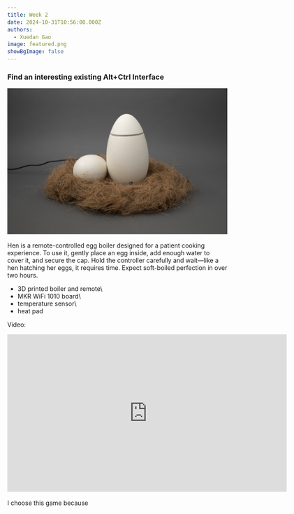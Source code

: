 ```yaml
---
title: Week 2
date: 2024-10-31T10:56:00.000Z
authors:
  - Xuedan Gao
image: featured.png
showBgImage: false
---
```

### Find an interesting existing Alt+Ctrl Interface

![](featured.png)

Hen is a remote-controlled egg boiler designed for a patient cooking experience. To use it, gently place an egg inside, add enough water to cover it, and secure the cap. Hold the controller carefully and wait—like a hen hatching her eggs, it requires time. Expect soft-boiled perfection in over two hours.

- 3D printed boiler and remote\
- MKR WiFi 1010 board\
- temperature sensor\
- heat pad

Video: 
<iframe title="vimeo-player" src="https://player.vimeo.com/video/824921582?h=5324be062f" width="640" height="360" frameborder="0" allowfullscreen></iframe>

I choose this game because
